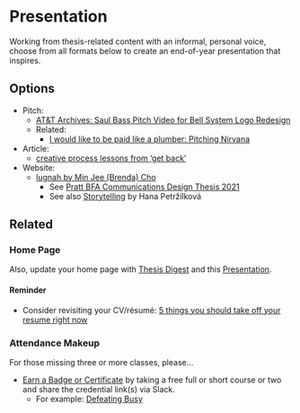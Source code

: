 # Presentation

Working from thesis-related content with an informal, personal voice, choose from all formats below to create an end-of-year presentation that inspires.

## Options

- Pitch:
  - [AT&T Archives: Saul Bass Pitch Video for Bell System Logo Redesign ](https://www.youtube.com/watch?v=xKu2de0yCJI)
  - Related:
    - [I would like to be paid like a plumber: Pitching Nirvana](https://news.lettersofnote.com/p/nirvana)
- Article:
  - [creative process lessons from ‘get back’](https://bradfrost.com/blog/post/creative-process-lessons-from-get-back/)
- Website:
  - [lugnah by Min Jee (Brenda) Cho](https://www.brendaminjeecho.com/work/lugnah)
    - See [Pratt BFA Communications Design Thesis 2021](http://bfacomdthesis.pratt.edu)
    - See also [Storytelling](https://petrzilkovah.github.io/english-for-designers/06-storytelling/) by Hana Petržílková

## Related

### Home Page

Also, update your home page with [Thesis Digest](10-thesis-digest.md) and this [Presentation](11-presentation.md).

#### Reminder

- Consider revisiting your CV/résumé: [5 things you should take off your resume right now](https://www.fastcompany.com/90735286/5-things-you-should-take-off-your-resume-right-now)

### Attendance Makeup

For those missing three or more classes, please…

- [Earn a Badge or Certificate](https://thegymnasium.com/courses) by taking a free full or short course or two and share the credential link(s) via Slack.
  - For example: [Defeating Busy](https://thegymnasium.com/courses/GYM/001/0/about)